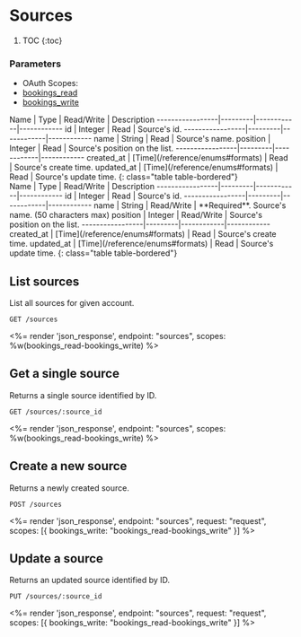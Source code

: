 # Sources

1. TOC
{:toc}

### Parameters
<ul class="nav nav-pills" role="tablist">
  <li class="disabled"><a>OAuth Scopes:</a></li>
  <li class="active"><a href="#bookings_read" role="tab" data-toggle="pill">bookings_read</a></li>
  <li><a href="#bookings_write" role="tab" data-toggle="pill">bookings_write</a></li>
</ul>
<div class="tab-content" markdown="1">
  <div class="tab-pane active" id="bookings_read" markdown="1">
Name             | Type    | Read/Write | Description
-----------------|---------|------------|------------
id               | Integer | Read       | Source's id.
-----------------|---------|------------|------------
name             | String  | Read       | Source's name.
position         | Integer | Read       | Source's position on the list.
-----------------|---------|------------|------------
created_at       | [Time](/reference/enums#formats) | Read       | Source's create time.
updated_at       | [Time](/reference/enums#formats) | Read       | Source's update time.
{: class="table table-bordered"}
  </div>
  <div class="tab-pane" id="bookings_write" markdown="1">
Name             | Type    | Read/Write | Description
-----------------|---------|------------|------------
id               | Integer | Read       | Source's id.
-----------------|---------|------------|------------
name             | String  | Read/Write | **Required**. Source's name. (50 characters max)
position         | Integer | Read/Write | Source's position on the list.
-----------------|---------|------------|------------
created_at       | [Time](/reference/enums#formats) | Read       | Source's create time.
updated_at       | [Time](/reference/enums#formats) | Read       | Source's update time.
{: class="table table-bordered"}
  </div>
</div>

## List sources

List all sources for given account.

~~~
GET /sources
~~~

<%= render 'json_response', endpoint: "sources", scopes: %w(bookings_read-bookings_write) %>

## Get a single source

Returns a single source identified by ID.

~~~
GET /sources/:source_id
~~~

<%= render 'json_response', endpoint: "sources", scopes: %w(bookings_read-bookings_write) %>

## Create a new source

Returns a newly created source.

~~~~
POST /sources
~~~~

<%= render 'json_response', endpoint: "sources", request: "request",
  scopes: [{ bookings_write: "bookings_read-bookings_write" }] %>

## Update a source

Returns an updated source identified by ID.

~~~
PUT /sources/:source_id
~~~

<%= render 'json_response', endpoint: "sources", request: "request",
  scopes: [{ bookings_write: "bookings_read-bookings_write" }] %>
